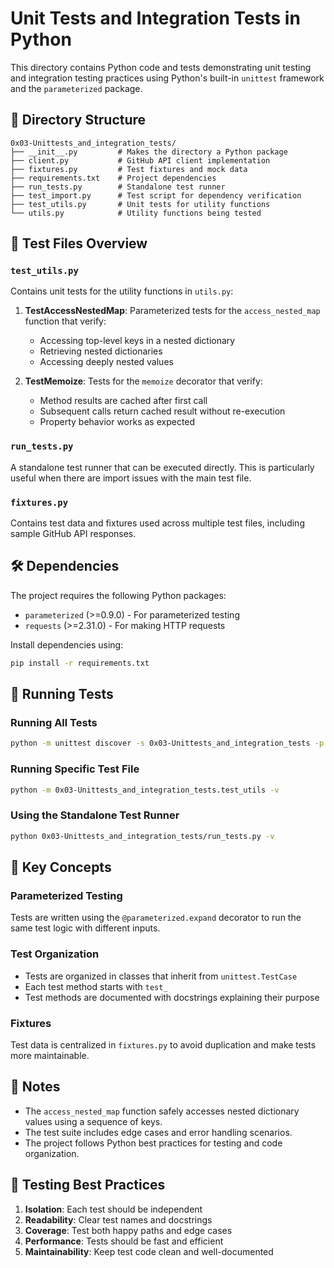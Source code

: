 # Unit Tests and Integration Tests in Python

This directory contains Python code and tests demonstrating unit testing and integration testing practices using Python's built-in `unittest` framework and the `parameterized` package.

## 📁 Directory Structure

```
0x03-Unittests_and_integration_tests/
├── __init__.py         # Makes the directory a Python package
├── client.py           # GitHub API client implementation
├── fixtures.py         # Test fixtures and mock data
├── requirements.txt    # Project dependencies
├── run_tests.py        # Standalone test runner
├── test_import.py      # Test script for dependency verification
├── test_utils.py       # Unit tests for utility functions
└── utils.py            # Utility functions being tested
```

## 🧪 Test Files Overview

### `test_utils.py`
Contains unit tests for the utility functions in `utils.py`:

1. **TestAccessNestedMap**: Parameterized tests for the `access_nested_map` function that verify:
   - Accessing top-level keys in a nested dictionary
   - Retrieving nested dictionaries
   - Accessing deeply nested values

2. **TestMemoize**: Tests for the `memoize` decorator that verify:
   - Method results are cached after first call
   - Subsequent calls return cached result without re-execution
   - Property behavior works as expected

### `run_tests.py`
A standalone test runner that can be executed directly. This is particularly useful when there are import issues with the main test file.

### `fixtures.py`
Contains test data and fixtures used across multiple test files, including sample GitHub API responses.

## 🛠️ Dependencies

The project requires the following Python packages:
- `parameterized` (>=0.9.0) - For parameterized testing
- `requests` (>=2.31.0) - For making HTTP requests

Install dependencies using:
```bash
pip install -r requirements.txt
```

## 🚀 Running Tests

### Running All Tests
```bash
python -m unittest discover -s 0x03-Unittests_and_integration_tests -p "test_*.py" -v
```

### Running Specific Test File
```bash
python -m 0x03-Unittests_and_integration_tests.test_utils -v
```

### Using the Standalone Test Runner
```bash
python 0x03-Unittests_and_integration_tests/run_tests.py -v
```

## 🧠 Key Concepts

### Parameterized Testing
Tests are written using the `@parameterized.expand` decorator to run the same test logic with different inputs.

### Test Organization
- Tests are organized in classes that inherit from `unittest.TestCase`
- Each test method starts with `test_`
- Test methods are documented with docstrings explaining their purpose

### Fixtures
Test data is centralized in `fixtures.py` to avoid duplication and make tests more maintainable.

## 📝 Notes

- The `access_nested_map` function safely accesses nested dictionary values using a sequence of keys.
- The test suite includes edge cases and error handling scenarios.
- The project follows Python best practices for testing and code organization.

## 🧪 Testing Best Practices

1. **Isolation**: Each test should be independent
2. **Readability**: Clear test names and docstrings
3. **Coverage**: Test both happy paths and edge cases
4. **Performance**: Tests should be fast and efficient
5. **Maintainability**: Keep test code clean and well-documented
